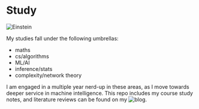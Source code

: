 # Study

![Einstein](https://cloud.githubusercontent.com/assets/19956669/22234758/84d5faae-e1af-11e6-8b9e-d5c65cc213b9.png)

My studies fall under the following umbrellas:

* maths
* cs/algorithms
* ML/AI
* inference/stats
* complexity/network theory

I am engaged in a multiple year nerd-up in these areas, as I move towards deeper service in machine intelligence.  This repo includes my course study notes, and literature reviews can be found on my ![blog](http://www.siobhankcronin.com/blog/).
